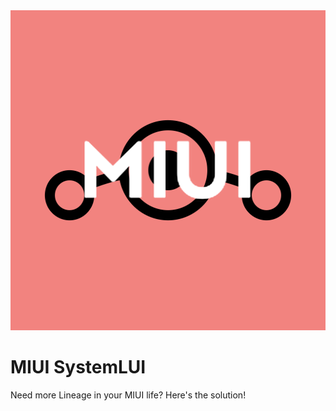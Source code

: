 <img src="media/logo.png" width=512px height=512px>

# MIUI SystemLUI
Need more Lineage in your MIUI life? Here's the solution!
